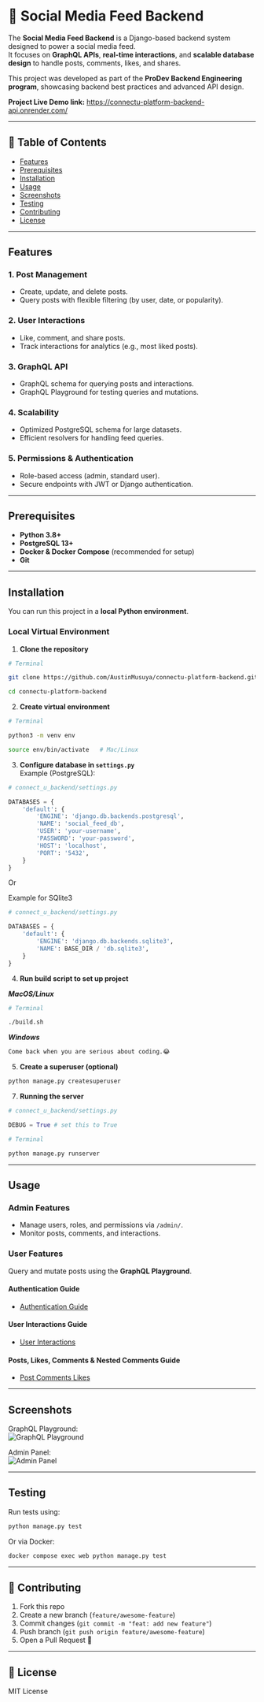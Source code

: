 # 📲 Social Media Feed Backend

The **Social Media Feed Backend** is a Django-based backend system designed to power a social media feed.  
It focuses on **GraphQL APIs**, **real-time interactions**, and **scalable database design** to handle posts, comments, likes, and shares.

This project was developed as part of the **ProDev Backend Engineering program**, showcasing backend best practices and advanced API design.

**Project Live Demo link:** https://connectu-platform-backend-api.onrender.com/

---

## 📑 Table of Contents

- [Features](#features)
- [Prerequisites](#prerequisites)
- [Installation](#installation)
- [Usage](#usage)
- [Screenshots](#screenshots)
- [Testing](#testing)
- [Contributing](#contributing)
- [License](#license)

---

## Features

### 1. **Post Management**

- Create, update, and delete posts.
- Query posts with flexible filtering (by user, date, or popularity).

### 2. **User Interactions**

- Like, comment, and share posts.
- Track interactions for analytics (e.g., most liked posts).

### 3. **GraphQL API**

- GraphQL schema for querying posts and interactions.
- GraphQL Playground for testing queries and mutations.

### 4. **Scalability**

- Optimized PostgreSQL schema for large datasets.
- Efficient resolvers for handling feed queries.

### 5. **Permissions & Authentication**

- Role-based access (admin, standard user).
- Secure endpoints with JWT or Django authentication.

---

## Prerequisites

- **Python 3.8+**
- **PostgreSQL 13+**
- **Docker & Docker Compose** (recommended for setup)
- **Git**

---

## Installation

You can run this project in a **local Python environment**.

<!-- ---

### **Method 1 — Docker Compose (Recommended)**

1. **Clone the repository**

```bash
# Terminal

git clone https://github.com/AustinMusuya/connectu-platform-backend.git
cd connectu-platform-backend
```

2. **Create `.env` file**

```bash
cp .env_example .env
```

Example `.env`:

```env
POSTGRESQL_DB=social_feed_db
POSTGRESQL_USER=my_user
POSTGRESQL_PASSWORD=my_pass
DB_HOST=db
DB_PORT=5432
```

3. **Start containers**

```bash
docker compose up -d
```

4. **Apply migrations**

```bash
docker compose exec web python manage.py makemigrations
docker compose exec web python manage.py migrate
```

5. **Create a superuser**

```bash
docker compose exec web python manage.py createsuperuser
```

6. **Access the application**

- Django server: `http://127.0.0.1:8000/`
- GraphQL Playground: `http://127.0.0.1:8000/graphql/`
- Admin panel: `http://127.0.0.1:8000/admin/`

--- -->

### **Local Virtual Environment**

1. **Clone the repository**

```bash
# Terminal

git clone https://github.com/AustinMusuya/connectu-platform-backend.git

cd connectu-platform-backend
```

2. **Create virtual environment**

```bash
# Terminal

python3 -m venv env

source env/bin/activate   # Mac/Linux
```

3. **Configure database in `settings.py`**  
   Example (PostgreSQL):

```python
# connect_u_backend/settings.py

DATABASES = {
    'default': {
        'ENGINE': 'django.db.backends.postgresql',
        'NAME': 'social_feed_db',
        'USER': 'your-username',
        'PASSWORD': 'your-password',
        'HOST': 'localhost',
        'PORT': '5432',
    }
}
```
Or

Example for SQlite3

```python
# connect_u_backend/settings.py

DATABASES = {
    'default': {
        'ENGINE': 'django.db.backends.sqlite3',
        'NAME': BASE_DIR / 'db.sqlite3',
    }
}
```

4. **Run build script to set up project**

***MacOS/Linux***
```bash
# Terminal

./build.sh
```
***Windows***
```bash
Come back when you are serious about coding.😂 
```

5. **Create a superuser (optional)**

```bash
python manage.py createsuperuser
```

7. **Running the server**

```python
# connect_u_backend/settings.py

DEBUG = True # set this to True
```
```bash
# Terminal

python manage.py runserver
```

---

## Usage

### Admin Features

- Manage users, roles, and permissions via `/admin/`.
- Monitor posts, comments, and interactions.

### User Features

Query and mutate posts using the **GraphQL Playground**.

#### Authentication Guide
- [Authentication Guide](./Authentication.md)

#### User Interactions Guide
- [User Interactions](./User-Interactions.md)

#### Posts, Likes, Comments & Nested Comments Guide
- [Post Comments Likes](./Posts-Comments-Likes.md)

---

## Screenshots

GraphQL Playground:  
![GraphQL Playground](assets/graphql_playground.png)

Admin Panel:  
![Admin Panel](assets/admin_panel.png)

---

## Testing

Run tests using:

```bash
python manage.py test
```

Or via Docker:

```bash
docker compose exec web python manage.py test
```

---

## 🤝 Contributing

1. Fork this repo
2. Create a new branch (`feature/awesome-feature`)
3. Commit changes (`git commit -m "feat: add new feature"`)
4. Push branch (`git push origin feature/awesome-feature`)
5. Open a Pull Request 🎉

---

## 📜 License

MIT License
